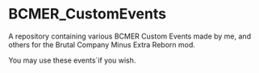 # BCMER_CustomEvents
A repository containing various BCMER Custom Events made by me, and others for the Brutal Company Minus Extra Reborn mod.

You may use these events`if you wish.

